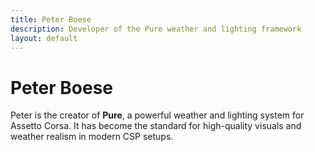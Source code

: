 ```yaml
---
title: Peter Boese
description: Developer of the Pure weather and lighting framework
layout: default
---
```


# Peter Boese

Peter is the creator of **Pure**, a powerful weather and lighting system for Assetto Corsa. It has become the standard for high-quality visuals and weather realism in modern CSP setups.
